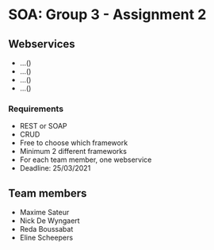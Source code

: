 # SOA: Group 3 - Assignment 2

## Webservices
* ...()
* ...()
* ...()
* ...()

### Requirements
* REST or SOAP
* CRUD
* Free to choose which framework
* Minimum 2 different frameworks
* For each team member, one webservice
* Deadline: 25/03/2021

## Team members
* Maxime Sateur
* Nick De Wyngaert
* Reda Boussabat
* Eline Scheepers